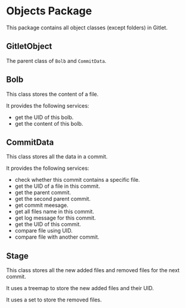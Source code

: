 # Objects Package

This package contains all object classes (except folders) in Gitlet.

## GitletObject

The parent class of `Bolb` and `CommitData`.

## Bolb

This class stores the content of a file.

It provides the following services:

- get the UID of this bolb.
- get the content of this bolb.

## CommitData

This class stores all the data in a commit.

It provides the following services:

- check whether this commit contains a specific file.
- get the UID of a file in this commit.
- get the parent commit.
- get the second parent commit.
- get commit meesage.
- get all files name in this commit.
- get log message for this commit.
- get the UID of this commit.
- compare file using UID.
- compare file with another commit.

## Stage

This class stores all the new added  files and removed files for the next commit.

It uses a treemap to store the new added files and their UID.

It uses a set to store the removed files. 